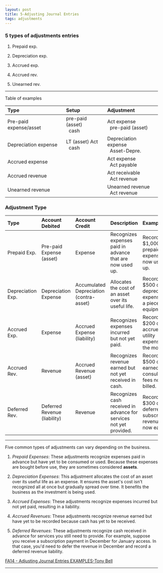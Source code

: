 ```yaml
---
layout: post
title: 5-Adjusting Journal Entries
tags: adjustments
---
```


### 5 types of adjustments entries

1. Prepaid exp.

2. Depreciation exp.

3. Accrued exp.

4. Accrued rev.

5. Unearned rev.

---

Table of examples

| Type | Setup | Adjustment |
|:-----|:------|:-----------|
| Pre-paid expense/asset | pre-paid (asset)<br>&nbsp;&nbsp;cash| Act expense<br>&nbsp;&nbsp;pre-paid (asset)|
| Depreciation expense | LT (asset) Act<br>&nbsp;&nbsp;cash| Depreciation expense<br>&nbsp;&nbsp;Asset-Depre.|
| Accrued expense | | Act expense<br>&nbsp;&nbsp;Act payable|
| Accrued revenue | | Act receivable<br>&nbsp;&nbsp;Act revenue|
| Unearned revenue | | Unearned revenue<br>&nbsp;&nbsp;Act revenue|

### Adjustment Type

| Type | Account Debited | Account Credit | Description | Example |
|:-----|:----------------|:-----------------|:------------|:--------|
| Prepaid Exp. | Pre-paid Expense (asset) | Expense | Recognizes expenses paid in advance that are now used up. | Record $1,000 of prepaid rent expense now used up. |
| Depreciation Exp. | Depreciation Expense | Accumulated Depreciation<br>(contra-asset) | Allocates the cost of an asset over its useful life. | Record $500 of depreciation expense for a piece of equipment. |
| Accrued Exp. | Expense | Accrued Expense (liability) | Recognizes expenses incurred but not yet paid. | Record $200 of accrued utility expense for the month. |
| Accrued Rev. | Revenue | Accrued Revenue (asset) | Recognizes revenue earned but not yet received in cash. | Record $500 of earned consulting fees not yet billed. |
| Deferred Rev. | Deferred Revenue (liability) | Revenue | Recognizes cash received in advance for services not yet provided. | Record $300 of deferred subscription revenue now earned. |


---

Five common types of adjustments can vary depending on the business. 


1. *Prepaid Expenses*: These adjustments recognize expenses paid in advance but have yet to be consumed or used. Because these expenses are bought before use, they are sometimes considered **assets**.

2. *Depreciation Expenses*: This adjustment allocates the cost of an asset over its useful life as an expense. It ensures the asset's cost isn't recognized all at once but gradually spread over time. It benefits the business as the investment is being used.

3. *Accrued Expenses*: These adjustments recognize expenses incurred but not yet paid, resulting in a liability. 

4. *Accrued Revenues*: These adjustments recognize revenue earned but have yet to be recorded because cash has yet to be received. 

5. *Deferred Revenues*: These adjustments recognize cash received in advance for services you still need to provide. For example, suppose you receive a subscription payment in December for January access. In that case, you'd need to defer the revenue in December and record a deferred revenue liability.


[FA14 - Adjusting Journal Entries EXAMPLES-Tony Bell](https://www.youtube.com/watch?v=gkqoIqeiCsU)

---

